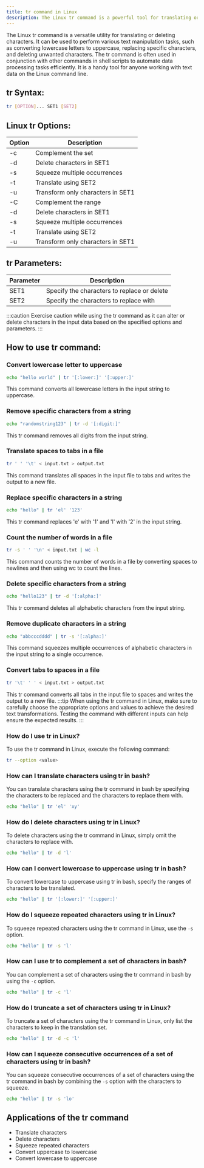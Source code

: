 ```yaml
---
title: tr command in Linux
description: The Linux tr command is a powerful tool for translating or deleting characters. Learn how to use tr for text manipulation in Linux.
---
```


The Linux tr command is a versatile utility for translating or deleting characters. It can be used to perform various text manipulation tasks, such as converting lowercase letters to uppercase, replacing specific characters, and deleting unwanted characters. The tr command is often used in conjunction with other commands in shell scripts to automate data processing tasks efficiently. It is a handy tool for anyone working with text data on the Linux command line.

## tr Syntax:
```bash
tr [OPTION]... SET1 [SET2]
```
## Linux tr Options:
| Option | Description                           |
|--------|---------------------------------------|
| -c     | Complement the set                    |
| -d     | Delete characters in SET1             |
| -s     | Squeeze multiple occurrences          |
| -t     | Translate using SET2                  |
| -u     | Transform only characters in SET1     |
| -C     | Complement the range                  |
| -d     | Delete characters in SET1             |
| -s     | Squeeze multiple occurrences          |
| -t     | Translate using SET2                  |
| -u     | Transform only characters in SET1     |

## tr Parameters:
| Parameter | Description                               |
|-----------|-------------------------------------------|
| SET1      | Specify the characters to replace or delete|
| SET2      | Specify the characters to replace with     |

:::caution
Exercise caution while using the tr command as it can alter or delete characters in the input data based on the specified options and parameters.
:::
## How to use tr command:
### Convert lowercase letter to uppercase
```bash
echo "hello world" | tr '[:lower:]' '[:upper:]'
```
This command converts all lowercase letters in the input string to uppercase.

### Remove specific characters from a string
```bash
echo "randomstring123" | tr -d '[:digit:]'
```
This tr command removes all digits from the input string.

### Translate spaces to tabs in a file
```bash
tr ' ' '\t' < input.txt > output.txt
```
This command translates all spaces in the input file to tabs and writes the output to a new file.

### Replace specific characters in a string
```bash
echo "hello" | tr 'el' '123'
```
This tr command replaces 'e' with '1' and 'l' with '2' in the input string.

### Count the number of words in a file
```bash
tr -s ' ' '\n' < input.txt | wc -l
```
This command counts the number of words in a file by converting spaces to newlines and then using wc to count the lines.

### Delete specific characters from a string
```bash
echo "hello123" | tr -d '[:alpha:]'
```
This tr command deletes all alphabetic characters from the input string.

### Remove duplicate characters in a string
```bash
echo "abbcccdddd" | tr -s '[:alpha:]'
```
This command squeezes multiple occurrences of alphabetic characters in the input string to a single occurrence.

### Convert tabs to spaces in a file
```bash
tr '\t' ' ' < input.txt > output.txt
```
This tr command converts all tabs in the input file to spaces and writes the output to a new file.
:::tip
When using the tr command in Linux, make sure to carefully choose the appropriate options and values to achieve the desired text transformations. Testing the command with different inputs can help ensure the expected results.
:::

### How do I use tr in Linux?
To use the tr command in Linux, execute the following command:
```bash
tr --option <value>
```

### How can I translate characters using tr in bash?
You can translate characters using the tr command in bash by specifying the characters to be replaced and the characters to replace them with. 
```bash
echo "hello" | tr 'el' 'xy'
```

### How do I delete characters using tr in Linux?
To delete characters using the tr command in Linux, simply omit the characters to replace with. 
```bash
echo "hello" | tr -d 'l'
```

### How can I convert lowercase to uppercase using tr in bash?
To convert lowercase to uppercase using tr in bash, specify the ranges of characters to be translated. 
```bash
echo "hello" | tr '[:lower:]' '[:upper:]'
```

### How do I squeeze repeated characters using tr in Linux?
To squeeze repeated characters using the tr command in Linux, use the `-s` option. 
```bash
echo "hello" | tr -s 'l'
```

### How can I use tr to complement a set of characters in bash?
You can complement a set of characters using the tr command in bash by using the `-c` option. 
```bash
echo "hello" | tr -c 'l'
```

### How do I truncate a set of characters using tr in Linux?
To truncate a set of characters using the tr command in Linux, only list the characters to keep in the translation set. 
```bash
echo "hello" | tr -d -c 'l'
```

### How can I squeeze consecutive occurrences of a set of characters using tr in bash?
You can squeeze consecutive occurrences of a set of characters using the tr command in bash by combining the `-s` option with the characters to squeeze. 
```bash
echo "hello" | tr -s 'lo'
```

## Applications of the tr command

- Translate characters
- Delete characters
- Squeeze repeated characters
- Convert uppercase to lowercase
- Convert lowercase to uppercase